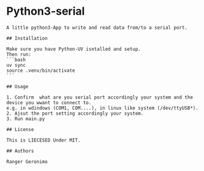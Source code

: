 # Python3-serial

	A little python3-App to write and read data from/to a serial port.

	## Installation

	Make sure you have Python-UV isntalled and setup. 
	Then run: 
 	```bash 
  	uv sync
	source .venv/bin/activate
 	```

	## Usage

	1. Confirm  what are you serial port accordingly your system and the device you wwant to connect to. 
 	e.g. in wdindows (COM1, COM....), in linux like system (/dev/ttyUSB*).
  	2. Ajsut the port setting accordingly your system. 
   	3. Run main.py

	## License

	This is LIECESED Under MIT.

	## Authors

	Ranger Geronimo
